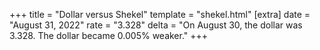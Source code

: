 +++
title = "Dollar versus Shekel"
template = "shekel.html"
[extra]
date = "August 31, 2022"
rate = "3.328"
delta = "On August 30, the dollar was 3.328. The dollar became 0.005% weaker."
+++
